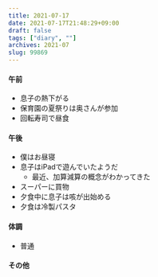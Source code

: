 ```yaml
---
title: 2021-07-17
date: 2021-07-17T21:48:29+09:00
draft: false
tags: ["diary", ""]
archives: 2021-07
slug: 99869
---
```

#### 午前
- 息子の熱下がる
- 保育園の夏祭りは奥さんが参加
- 回転寿司で昼食
#### 午後
- 僕はお昼寝
- 息子はiPadで遊んでいたようだ
  - 最近、加算減算の概念がわかってきた
- スーパーに買物
- 夕食中に息子は咳が出始める
- 夕食は冷製パスタ
#### 体調
- 普通
#### その他
